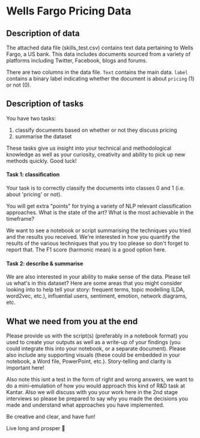 # Wells Fargo Pricing Data

## Description of data

The attached data file (skills_test.csv) contains text data pertaining to Wells
Fargo, a US bank. This data includes documents sourced from a variety of 
platforms including Twitter, Facebook, blogs and forums.

There are two columns in the data file. `Text` contains the main data. `label`
contains a binary label indicating whether the document is about `pricing` (1)
or not (0).

## Description of tasks

You have two tasks:
1) classify documents based on whether or not they discuss pricing
2) summarise the dataset

These tasks give us insight into your technical and methodological knowledge
as well as your curiosity, creativity and ability to pick up new methods 
quickly. Good luck!

#### Task 1: classification

Your task is to correctly classify the 
documents into classes 0 and 1 (i.e. about 'pricing' or not).

You will get extra "points" for trying a variety of NLP relevant classification approaches. What is the state of the art? What is the most achievable in the timeframe? 

We want to see a notebook or script summarising the techniques you tried 
and the results you received. We're interested in how you quantify the 
results of the various techniques that you try too please so don't forget
to report that. The F1 score (harmonic mean) is a good option here.

#### Task 2: describe & summarise

We are also interested in your ability to make sense of the data. Please 
tell us what's in this dataset? Here are some areas that you might consider 
looking into to help tell your story: frequent terms, topic modelling (LDA, 
word2vec, etc.), influential users, sentiment, emotion, network diagrams, etc. 

## What we need from you at the end

Please provide us with the script(s) (preferably in a notebook format) you 
used to create your outputs as well as a write-up of your findings (you 
could integrate this into your notebook, or a separate document). Please also 
include any supporting visuals (these could be embedded in your notebook, 
a Word file, PowerPoint, etc.). Story-telling and clarity is important here!

Also note this isnt a test in the form of right and wrong answers, we want to do a mini-emulation of how you would approach this kind of R&D task at Kantar. Also we will discuss with you your work here in the 2nd stage interviews so please be prepared to say why you made the decisions you made and understand what approaches you have implemented. 

Be creative and clear, and have fun!

Live long and prosper 🖖
